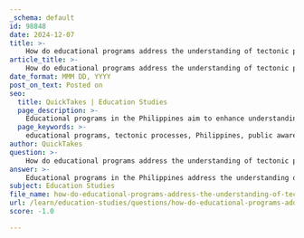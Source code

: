 ```yaml
---
_schema: default
id: 98848
date: 2024-12-07
title: >-
    How do educational programs address the understanding of tectonic processes in the Philippines?
article_title: >-
    How do educational programs address the understanding of tectonic processes in the Philippines?
date_format: MMM DD, YYYY
post_on_text: Posted on
seo:
  title: QuickTakes | Education Studies
  page_description: >-
    Educational programs in the Philippines aim to enhance understanding of tectonic processes through public awareness campaigns, curriculum development, hands-on activities, specialized higher education, and collaboration with scientific organizations.
  page_keywords: >-
    educational programs, tectonic processes, Philippines, public awareness campaigns, curriculum development, hands-on learning, higher education programs, geological education, scientific skills, collaboration with organizations
author: QuickTakes
question: >-
    How do educational programs address the understanding of tectonic processes in the Philippines?
answer: >-
    Educational programs in the Philippines address the understanding of tectonic processes through a variety of initiatives aimed at enhancing public awareness and scientific education. Here are some key aspects of how these programs operate:\n\n1. **Public Awareness Campaigns**: These campaigns are crucial for educating communities about the risks associated with tectonic activities, such as earthquakes and tsunamis. By improving public understanding, these initiatives help communities prepare and respond effectively to natural disasters.\n\n2. **Curriculum Development**: The Philippine education system incorporates topics related to plate tectonics, geological features, and natural disasters into the science curriculum. However, challenges such as a shortage of qualified science teachers, inadequate resources, and large class sizes can hinder effective teaching.\n\n3. **Hands-On Learning Activities**: Engaging activities, such as the "graham cracker lab," allow students to model tectonic plate interactions. These hands-on experiences help students visualize and understand complex geological processes, including continental drift and the dynamics of plate boundaries.\n\n4. **Higher Education Programs**: Universities in the Philippines offer specialized programs, such as the Bachelor of Science in Geology, which focus on the study of the Earth's processes, including tectonics. These programs are designed to equip students with the knowledge and skills necessary to understand and address geological issues, including natural disaster management.\n\n5. **Educational Modules**: Specific educational modules have been developed to address competencies in science education, particularly in plate tectonics. These modules emphasize the development of scientific skills and decision-making abilities related to geological hazards.\n\n6. **Collaboration with Organizations**: Institutions like the Department of Science and Technology (DOST) provide information and services related to volcanoes, earthquakes, and tsunamis, supporting educational efforts and enhancing community preparedness.\n\nOverall, while there are significant efforts to educate the public and students about tectonic processes in the Philippines, ongoing challenges in the education system must be addressed to improve the effectiveness of these programs.
subject: Education Studies
file_name: how-do-educational-programs-address-the-understanding-of-tectonic-processes-in-the-philippines.md
url: /learn/education-studies/questions/how-do-educational-programs-address-the-understanding-of-tectonic-processes-in-the-philippines
score: -1.0

---
```


&nbsp;